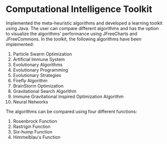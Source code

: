 # Computational Intelligence Toolkit
Implemented the meta-heuristic algorithms and developed a learning toolkit using Java. The user can compare different algorithms and has the option to visualize the algorithms' performance using JFreeCharts and JFreeCommons. In the toolkit, the following algorithms have been implemented:
1. Particle Swarm Optimization
2. Artificial Immune System
3. Evolutionary Algorithms
4. Evolutionary Programming
5. Evolutionary Strategies
6. Firefly Algorithm
7. BrainStorm Optimization
8. Gravitational Search Algorithm
9. Immune Gravitational Inspired Optimization Algorithm
10. Neural Networks

The algorithms can be compared using four different functions:
1. Rosenbrock Function
2. Rastrigin Function
3. Six-hump Function
4. Himmelblau's Function
